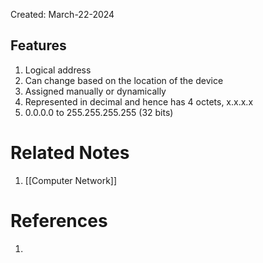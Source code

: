 Created: March-22-2024

## Features

1. Logical address
2. Can change based on the location of the device
3. Assigned manually or dynamically
4. Represented in decimal and hence has 4 octets, x.x.x.x
5. 0.0.0.0 to 255.255.255.255 (32 bits)
# Related Notes

1. [[Computer Network]]
# References

1. 